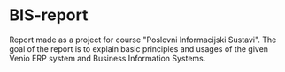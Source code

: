 # BIS-report
Report made as a project for course "Poslovni Informacijski Sustavi". The goal of the report is to explain basic principles and usages of the given Venio ERP system and Business Information Systems.
